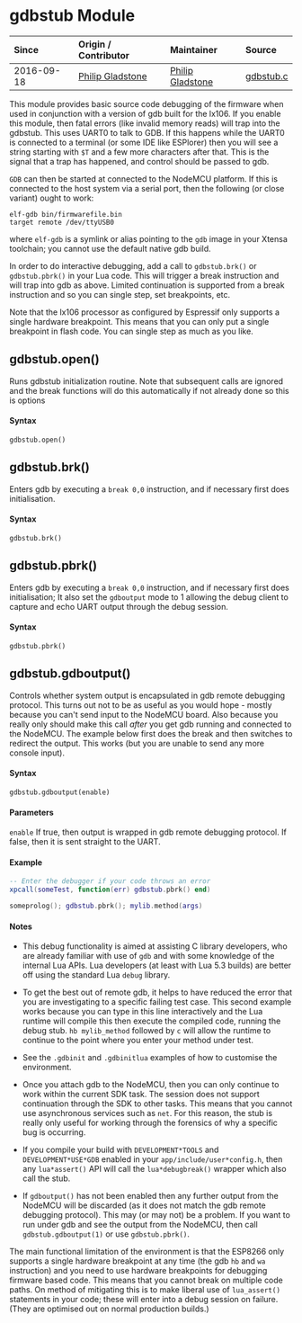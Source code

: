 # gdbstub Module
| Since  | Origin / Contributor  | Maintainer  | Source  |
| :----- | :-------------------- | :---------- | :------ |
| 2016-09-18 | [Philip Gladstone](https://github.com/pjsg) | [Philip Gladstone](https://github.com/pjsg) | [gdbstub.c](../../app/modules/gdbstub.c)|

This module provides basic source code debugging of the firmware when used in conjunction with a version of gdb built for the lx106. If you enable this module, then fatal errors (like invalid memory reads) will trap into the gdbstub. This uses UART0 to talk to GDB. If this happens while the UART0 is connected to a terminal (or some IDE like ESPlorer) then you will see a string starting with `$T` and a few more characters after that. This is the signal that a trap has happened, and control should be passed to gdb.

`GDB` can then be started at connected to the NodeMCU platform. If this is connected to the host system via a serial port, then the following (or close variant) ought to work:

```
elf-gdb bin/firmwarefile.bin
target remote /dev/ttyUSB0
```

where `elf-gdb` is a symlink or alias pointing to the `gdb` image in your Xtensa toolchain; you cannot use the default native gdb build.

In order to do interactive debugging, add a call to `gdbstub.brk()` or `gdbstub.pbrk()` in your Lua code. This will trigger a break instruction and will trap into gdb as above.  Limited continuation is supported from a break instruction and so you can single step, set breakpoints, etc.

Note that the lx106 processor as configured by Espressif only supports a single hardware breakpoint. This means that you can only put a single breakpoint in flash code. You can single step as much as you like.

## gdbstub.open()
Runs gdbstub initialization routine. Note that subsequent calls are ignored and the break functions will do this automatically if not already done so this is options

#### Syntax
`gdbstub.open()`

## gdbstub.brk()
Enters gdb by executing a `break 0,0` instruction, and if necessary first does initialisation.

#### Syntax
`gdbstub.brk()`

## gdbstub.pbrk()
Enters gdb by executing a `break 0,0` instruction, and if necessary first does initialisation; It also set the `gdboutput` mode to 1 allowing the debug client to capture and echo UART output through the debug session.

#### Syntax
`gdbstub.pbrk()`

## gdbstub.gdboutput()
Controls whether system output is encapsulated in gdb remote debugging protocol. This turns out not to be as useful as you would hope - mostly because you can't send input to the NodeMCU board. Also because you really only should make this call *after* you get gdb running and connected to the NodeMCU. The example below first does the break and then switches to redirect the output. This works (but you are unable to send any more console input).

#### Syntax
`gdbstub.gdboutput(enable)`

#### Parameters
`enable` If true, then output is wrapped in gdb remote debugging protocol. If false, then it is sent straight to the UART.

#### Example

```Lua
-- Enter the debugger if your code throws an error 
xpcall(someTest, function(err) gdbstub.pbrk() end)
```

```Lua
someprolog(); gdbstub.pbrk(); mylib.method(args)
```

#### Notes

-  This debug functionality is aimed at assisting C library developers, who are already familiar with use of `gdb` and with some knowledge of the internal Lua APIs. Lua developers (at least with Lua 5.3 builds) are better off using the standard Lua `debug` library.

-  To get the best out of remote gdb, it helps to have reduced the error that you are investigating to a specific failing test case. This second example works because you can type in this line interactively and the Lua runtime will compile this then execute the compiled code, running the debug stub. `hb mylib_method` followed by `c` will allow the runtime to continue to the point where you enter your method under test.

-  See the `.gdbinit` and `.gdbinitlua` examples of how to customise the environment.

-  Once you attach gdb to the NodeMCU, then you can only continue to work within the current SDK task.  The session does not support continuation through the SDK to other tasks.  This means that you cannot use asynchronous services such as `net`. For this reason, the stub is really only useful for working through the forensics of why a specific bug is occurring.

-  If you compile your build with `DEVELOPMENT*TOOLS` and `DEVELOPMENT*USE*GDB` enabled in your `app/include/user*config.h`, then any `lua*assert()` API will call the `lua*debugbreak()` wrapper which also call the stub. 

-  If `gdboutput()` has not been enabled then any further output from the NodeMCU will be discarded (as it does not match the gdb remote debugging protocol). This may (or may not) be a problem. If you want to run under gdb and see the output from the NodeMCU, then call `gdbstub.gdboutput(1)` or use `gdbstub.pbrk()`.

The main functional limitation of the environment is that the ESP8266 only supports a single hardware breakpoint at any time (the gdb `hb` and `wa` instruction) and you need to use hardware breakpoints for debugging firmware based code.  This means that you cannot break on multiple code paths.  On method of mitigating this is to make liberal use of `lua_assert()` statements in your code; these will enter into a debug session on failure.  (They are optimised out on normal production builds.)
